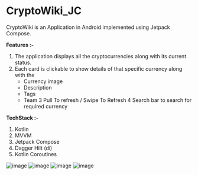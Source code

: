 # CryptoWiki_JC
CryptoWiki is an Application in Android implemented using Jetpack Compose.

**Features :-**
1.   The application displays all the cryptocurrencies along with its current status. 
2.   Each card is clickable to show details of that specific currency along with the 
        - Currency image
        - Description
        - Tags
        - Team
3 Pull To refresh / Swipe To Refresh
4 Search bar to search for required currency

**TechStack :-**
1.    Kotlin
2.    MVVM
3.    Jetpack Compose
4.    Dagger Hilt (di)
5.    Kotlin Coroutines

![image](https://github.com/HerikaSethi/CryptoWiki_JC/assets/43989738/4b75a08b-9939-45c2-be8f-d9f3861aba64)
![image](https://github.com/HerikaSethi/CryptoWiki_JC/assets/43989738/fade7430-13b6-4cb1-a85b-84b9d0c070c3)
![image](https://github.com/HerikaSethi/CryptoWiki_JC/assets/43989738/55491ba2-6b0f-4efe-b24a-e38d56b5d36e)
![image](https://github.com/HerikaSethi/CryptoWiki_JC/assets/43989738/d53d8b85-0737-42a0-a0e8-4026356a3ad7)

